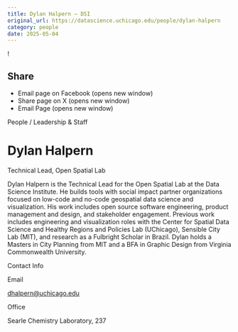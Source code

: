 ```yaml
---
title: Dylan Halpern – DSI
original_url: https://datascience.uchicago.edu/people/dylan-halpern
category: people
date: 2025-05-04
---
```


<!-- Table-like structure detected -->

!

## Share

* Email page on Facebook (opens new window)
* Share page on X (opens new window)
* Email Page (opens new window)

<!-- Table-like structure detected -->

People / Leadership & Staff

# Dylan Halpern

Technical Lead, Open Spatial Lab

<!-- Table-like structure detected -->

<!-- Table-like structure detected -->

<!-- Table-like structure detected -->

Dylan Halpern is the Technical Lead for the Open Spatial Lab at the Data Science Institute. He builds tools with social impact partner organizations focused on low-code and no-code geospatial data science and visualization. His work includes open source software engineering, product management and design, and stakeholder engagement. Previous work includes engineering and visualization roles with the Center for Spatial Data Science and Healthy Regions and Policies Lab (UChicago), Sensible City Lab (MIT), and research as a Fulbright Scholar in Brazil. Dylan holds a Masters in City Planning from MIT and a BFA in Graphic Design from Virginia Commonwealth University.

Contact Info

Email

[dhalpern@uchicago.edu](mailto:dhalpern@uchicago.edu)

Office

Searle Chemistry Laboratory, 237